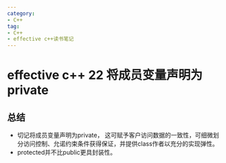 ```yaml
---
category: 
- C++
tag:
- C++
- effective c++读书笔记
---
```


# effective c++ 22 将成员变量声明为private


## 总结
- 切记将成员变量声明为private， 这可赋予客户访问数据的一致性，可细微划分访问控制、允诺约束条件获得保证，并提供class作者以充分的实现弹性。
- protected并不比public更具封装性。